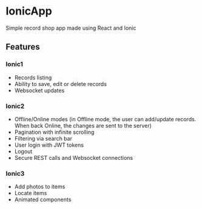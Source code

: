 # IonicApp
Simple record shop app made using React and Ionic

## Features
### Ionic1
- Records listing
- Ability to save, edit or delete records
- Websocket updates

### Ionic2
- Offline/Online modes (in Offline mode, the user can add/update records. When back Online, the changes are sent to the server)
- Pagination with infinite scrolling
- Filtering via search bar
- User login with JWT tokens
- Logout
- Secure REST calls and Websocket connections

### Ionic3
- Add photos to items
- Locate items
- Animated components
